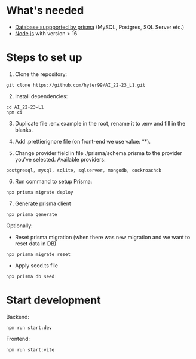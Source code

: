 # What's needed
- [Database suppported by prisma](https://www.prisma.io/docs/reference/database-reference/supported-databases) (MySQL, Postgres, SQL Server etc.)
- [Node.js](https://nodejs.org/en/) with version > 16

# Steps to set up
1. Clone the repository:
```
git clone https://github.com/hyter99/AI_22-23_L1.git
```

2. Install dependencies:
```
cd AI_22-23-L1
npm ci
```

3. Duplicate file .env.example in the root, rename it to .env and fill in the blanks.
4. Add .prettierignore file (on front-end we use value: **).

5. Change provider field in file ./prisma/schema.prisma to the provider you've selected. 
Available providers:
```
postgresql, mysql, sqlite, sqlserver, mongodb, cockroachdb
```

6. Run command to setup Prisma:

```
npx prisma migrate deploy
```

7. Generate prisma client

```
npx prisma generate
```

Optionally:
- Reset prisma migration (when there was new migration and we want to reset data in DB)
```
npx prisma migrate reset
```
- Apply seed.ts file
```
npx prisma db seed
```

# Start development

Backend:
```
npm run start:dev
```

Frontend:
```
npm run start:vite
```
